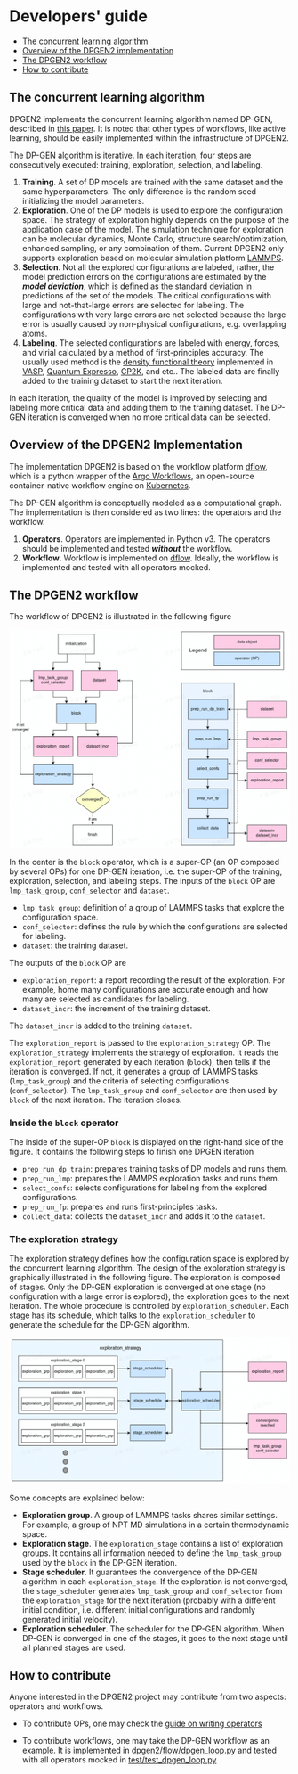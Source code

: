 # Developers' guide

- [The concurrent learning algorithm](#the-concurrent-learning-algorithm)
- [Overview of the DPGEN2 implementation](#overview-of-the-dpgen2-implementation)
- [The DPGEN2 workflow](#the-dpgen2-workflow)
- [How to contribute](#how-to-contribute)

## The concurrent learning algorithm

DPGEN2 implements the concurrent learning algorithm named DP-GEN, described in [this paper](https://doi.org/10.1016/j.cpc.2020.107206). It is noted that other types of workflows, like active learning, should be easily implemented within the infrastructure of DPGEN2. 

The DP-GEN algorithm is iterative. In each iteration, four steps are consecutively executed: training, exploration, selection, and labeling. 

1. **Training**. A set of DP models are trained with the same dataset and the same hyperparameters. The only difference is the random seed initializing the model parameters. 
2. **Exploration**. One of the DP models is used to explore the configuration space. The strategy of exploration highly depends on the purpose of the application case of the model. The simulation technique for exploration can be molecular dynamics, Monte Carlo, structure search/optimization, enhanced sampling, or any combination of them. Current DPGEN2 only supports exploration based on molecular simulation platform [LAMMPS](https://www.lammps.org/).
3. **Selection**. Not all the explored configurations are labeled, rather, the model prediction errors on the configurations are estimated by the ***model deviation***, which is defined as the standard deviation in predictions of the set of the models. The critical configurations with large and not-that-large errors are selected for labeling. The configurations with very large errors are not selected because the large error is usually caused by non-physical configurations, e.g. overlapping atoms. 
4. **Labeling**. The selected configurations are labeled with energy, forces, and virial calculated by a method of first-principles accuracy. The usually used method is the [density functional theory](https://doi.org/10.1103/PhysRev.140.A1133) implemented in [VASP](https://www.vasp.at/), [Quantum Expresso](https://www.quantum-espresso.org/), [CP2K](https://www.cp2k.org/), and etc.. The labeled data are finally added to the training dataset to start the next iteration. 

In each iteration, the quality of the model is improved by selecting and labeling more critical data and adding them to the training dataset. The DP-GEN iteration is converged when no more critical data can be selected.

## Overview of the DPGEN2 Implementation 

The implementation DPGEN2 is based on the workflow platform [dflow](https://github.com/dptech-corp/dflow), which is a python wrapper of the [Argo Workflows](https://argoproj.github.io/workflows/), an open-source container-native workflow engine on [Kubernetes](https://kubernetes.io/).

The DP-GEN algorithm is conceptually modeled as a computational graph. The implementation is then considered as two lines: the operators and the workflow.
1. **Operators**. Operators are implemented in Python v3. The operators should be implemented and tested ***without*** the workflow. 
2. **Workflow**. Workflow is implemented on [dflow](https://github.com/dptech-corp/dflow). Ideally, the workflow is implemented and tested with all operators mocked. 


## The DPGEN2 workflow

The workflow of DPGEN2 is illustrated in the following figure

![dpgen flowchart](./figs/dpgen-flowchart.jpg)

In the center is the `block` operator, which is a super-OP (an OP composed by several OPs) for one DP-GEN iteration, i.e. the super-OP of the training, exploration, selection, and labeling steps. The inputs of the `block` OP are `lmp_task_group`, `conf_selector` and `dataset`. 
- `lmp_task_group`: definition of a group of LAMMPS tasks that explore the configuration space. 
- `conf_selector`: defines the rule by which the configurations are selected for labeling.
- `dataset`: the training dataset.

The outputs of the `block` OP are
- `exploration_report`: a report recording the result of the exploration. For example, home many configurations are accurate enough and how many are selected as candidates for labeling. 
- `dataset_incr`: the increment of the training dataset.

The `dataset_incr` is added to the training `dataset`. 

The `exploration_report` is passed to the `exploration_strategy` OP. The `exploration_strategy` implements the strategy of exploration. It reads the `exploration_report` generated by each iteration (`block`), then tells if the iteration is converged. If not, it generates a group of LAMMPS tasks (`lmp_task_group`) and the criteria of selecting configurations (`conf_selector`). The `lmp_task_group` and `conf_selector` are then used by `block` of the next iteration. The iteration closes.

### Inside the `block` operator

The inside of the super-OP `block` is displayed on the right-hand side of the figure. It contains the following steps to finish one DPGEN iteration
- `prep_run_dp_train`: prepares training tasks of DP models and runs them.
- `prep_run_lmp`: prepares the LAMMPS exploration tasks and runs them.
- `select_confs`: selects configurations for labeling from the explored configurations.
- `prep_run_fp`: prepares and runs first-principles tasks.
- `collect_data`: collects the `dataset_incr` and adds it to the `dataset`.


### The exploration strategy

The exploration strategy defines how the configuration space is explored by the concurrent learning algorithm.  The design of the exploration strategy is graphically illustrated in the following figure. The exploration is composed of stages. Only the DP-GEN exploration is converged at one stage (no configuration with a large error is explored), the exploration goes to the next iteration. The whole procedure is controlled by `exploration_scheduler`. Each stage has its schedule, which talks to the `exploration_scheduler` to generate the schedule for the DP-GEN algorithm. 

![exploration strategy](./figs/exploration-strategy.jpg)

Some concepts are explained below:

- **Exploration group**. A group of LAMMPS tasks shares similar settings. For example, a group of NPT MD simulations in a certain thermodynamic space.
- **Exploration stage**. The `exploration_stage` contains a list of exploration groups. It contains all information needed to define the `lmp_task_group` used by the `block` in the DP-GEN iteration.  
- **Stage scheduler**. It guarantees the convergence of the DP-GEN algorithm in each `exploration_stage`. If the exploration is not converged, the `stage_scheduler`  generates `lmp_task_group` and `conf_selector` from the `exploration_stage` for the next iteration (probably with a different initial condition, i.e. different initial configurations and randomly generated initial velocity).
- **Exploration scheduler**. The scheduler for the DP-GEN algorithm. When DP-GEN is converged in one of the stages, it goes to the next stage until all planned stages are used.


## How to contribute

Anyone interested in the DPGEN2 project may contribute from two aspects: operators and workflows.

- To contribute OPs, one may check the [guide on writing operators](./operator.md)

- To contribute workflows, one may take the DP-GEN workflow as an example. It is implemented in [dpgen2/flow/dpgen_loop.py](https://github.com/wanghan-iapcm/dpgen2/blob/master/dpgen2/flow/dpgen_loop.py) and tested with all operators mocked in [test/test_dpgen_loop.py](https://github.com/wanghan-iapcm/dpgen2/blob/master/tests/test_dpgen_loop.py)

